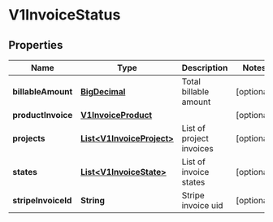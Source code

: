 # V1InvoiceStatus

## Properties
Name | Type | Description | Notes
------------ | ------------- | ------------- | -------------
**billableAmount** | [**BigDecimal**](BigDecimal.md) | Total billable amount |  [optional]
**productInvoice** | [**V1InvoiceProduct**](V1InvoiceProduct.md) |  |  [optional]
**projects** | [**List&lt;V1InvoiceProject&gt;**](V1InvoiceProject.md) | List of project invoices |  [optional]
**states** | [**List&lt;V1InvoiceState&gt;**](V1InvoiceState.md) | List of invoice states |  [optional]
**stripeInvoiceId** | **String** | Stripe invoice uid |  [optional]
